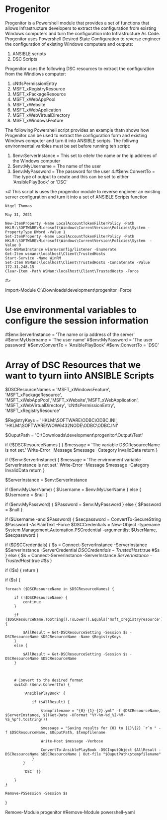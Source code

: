 # Progenitor
Progenitor is a Powershell module that provides a set of functions that allows Infrastructure developers to extract the configuration from existing Windows computers and turn the configuration into Infrastructure As Code. Progenitor uses Powershell Desired State Configuration to reverse engineer the configuration of existing Windows computers and outputs:

1. ANSIBLE scripts
2. DSC Scripts

Progenitor uses the following DSC resources to extract the configuration from the Windiows computer:

1. cNtfsPermissionEntry
2. MSFT_xRegistryResource
4. MSFT_xPackageResource
5. MSFT_xWebAppPool
6. MSFT_xWebsite
7. MSFT_xWebApplication
8. MSFT_xWebVirtualDirectory
9. MSFT_xWindowsFeature

The following Powershell script provides an example thatn shows how Progenitor can be used to extract the configuration form and existing Windows computer and turn it into ANSIBLE scripts. The folliwng environmental varibles must be set before running teh script:

1. $env:ServerInstance = This set to eitehr the name or the ip addrees of the Windows computer
2. $env:MyUsername = The name of the user
3. $env:MyPassword = The password for the user
4.#$env:ConvertTo = The type of output to create and this can be set to either 'AnsiblePlayBook' or 'DSC'



<#
    This script is uses the progenitor module to reverse engineer an existing 
    server configuration and turn it into a set of ANSIBLE Scripts  function

    Nigel Thomas

    May 31, 2021

    New-ItemProperty -Name LocalAccountTokenFilterPolicy -Path HKLM:\SOFTWARE\Microsoft\Windows\CurrentVersion\Policies\System -PropertyType DWord -Value 1
    Set-ItemProperty -Name LocalAccountTokenFilterPolicy -Path HKLM:\SOFTWARE\Microsoft\Windows\CurrentVersion\Policies\System  -Value 0
    Get-WSManInstance winrm/config/listener -Enumerate
    Get-Item wsman:\localhost\Client\TrustedHosts
    Start-Service -Name WinRM
    Set-Item WSMan:\localhost\Client\TrustedHosts -Concatenate -Value 172.31.248.15 
    Clear-Item -Path WSMan:\localhost\Client\TrustedHosts -Force 
    
#>

Import-Module C:\Downloads\development\progenitor -Force

# Use environmental variables to configure the session information
#$env:ServerInstance = 'The name or ip address of the server'
#$env:MyUsername = 'The user name'
#$env:MyPassword = 'The user password'
#$env:ConvertTo = 'AnsiblePlayBook'
#$env:ConvertTo = 'DSC'

# Array of DSC Resources that we want to tyurn iinto ANSIBLE Scripts
$DSCResourceNames = 'MSFT_xWindowsFeature', 'MSFT_xPackageResource', 'MSFT_xWebAppPool','MSFT_xWebsite','MSFT_xWebApplication', 'MSFT_xWebVirtualDirectory', 'cNtfsPermissionEntry', 'MSFT_xRegistryResource'

$RegistryKeys = 'HKLM:\SOFTWARE\ODBC\ODBC.INI', 'HKLM:\SOFTWARE\WOW6432NODE\ODBC\ODBC.INI'

$OuputPath = 'C:\Downloads\development\progenitor\Output\Test'

if (!$DSCResourceNames ) {
 $message = 'The variable DSCResourceName is not set.'
 Write-Error -Message $message -Category InvalidData 
 return
}

if (!$env:ServerInstance) {
 $message = 'The environment variable ServerInstance is not set.'
 Write-Error -Message $message -Category InvalidData 
 return
}

$ServerInstance = $env:ServerInstance

if ($env:MyUserName) {
    $Username = $env:MyUserName
}
else {
    $Username = $null
}

if ($env:MyPassword) {
    $Password = $env:MyPassword
}
else {
    $Password = $null
}

if ($Username -and $Password) {
    $secpassword = ConvertTo-SecureString $Password -AsPlainText -Force
    $DSCCredentials = New-Object -typename System.Management.Automation.PSCredential -argumentlist $UserName, $secpassword
}

if ($DSCCredentials) {
    $s = Connect-ServerInstance -ServerInstance $ServerInstance -ServerCredential $DSCCredentials -TrustedHost:$true
    #$s
}
else {
    $s = Connect-ServerInstance -ServerInstance $ServerInstance -TrustedHost:$true
    #$s
}

if (!$s) {
    return
}

if ($s) {

    foreach ($DSCResourceName in $DSCResourceNames) {

        if (!$DSCResourceName) {
            continue
        }

        if ($DSCResourceName.ToString().ToLower().Equals('msft_xregistryresource')) {

            $AllResult = Get-DSCResourceSetting -Session $s -DSCResourceName $DSCResourceName -Name $RegistryKeys
        }
        else {

            $AllResult = Get-DSCResourceSetting -Session $s -DSCResourceName $DSCResourceName
        }

        

        # Convert to the desired format
        switch ($env:ConvertTo) {

            'AnsiblePlayBook' {

                if ($AllResult) {
                    
                    $tempfilename = "{0}-{1}-{2}.yml" -f $DSCResourceName, $ServerInstance, $((Get-Date -UFormat "%Y-%m-%d_%I-%M-%S_%p").tostring())

                    $message = "Saving results for {0} to {1}\{2} `r`n " -f $DSCResourceName, $OuputPath, $tempfilename

                    Write-Host $message -Verbose

                    ConvertTo-AnsiblePlayBook -DSCInputObject $AllResult -DSCResourceName $DSCResourceName | Out-file "$OuputPath\$tempfilename"
                }
            }
            
            'DSC' {}

        }
    }

    Remove-PSSession -Session $s


}


Remove-Module progenitor
#Remove-Module powershell-yaml
